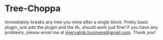 # Tree-Choppa
Immediately breaks any tree you mine after a single block.
Pretty basic plugin, just add the plugin and the lib, should work just fine!
 If you have any problems, please email me at injervalnik.business@gmail.com. Thank you!
